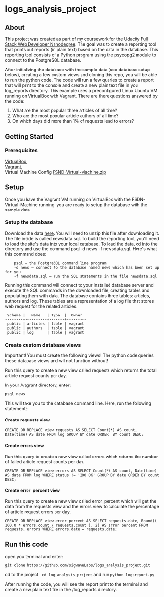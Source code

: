 # logs_analysis_project
## About
This project was created as part of my coursework for the Udacity [Full Stack Web Developer Nanodegree](https://www.udacity.com/course/full-stack-web-developer-nanodegree--nd004). The goal was to create a reporting tool that prints out reports (in plain text) based on the data in the database. This reporting tool consists of a Python program using the [psycopg2](http://initd.org/psycopg/docs/) module to connect to the PostgreSQL database. 

After initializing the database with the sample data (see database setup below), creating a few custom views and cloning this repo, you will be able to run the python code. The code will run a few queries to create a report that will print to the console and create a new plain text file in you log_reports directory. This example uses a preconfigured Linux Ubuntu VM running on VirtualBox with Vagrant.
There are there questions answered by the code:
1. What are the most popular three articles of all time?
2. Who are the most popular article authors of all time?
3. On which days did more than 1% of requests lead to errors? 

## Getting Started

### Prerequisites
[VirtualBox](https://www.virtualbox.org/wiki/Downloads),<br>
[Vagrant](https://www.vagrantup.com/downloads.html),<br>
Virtual Machine Config [FSND-Virtual-Machine.zip ](https://d17h27t6h515a5.cloudfront.net/topher/2017/August/59822701_fsnd-virtual-machine/fsnd-virtual-machine.zip)<br>

## Setup
Once you have the Vagrant VM running on VirtualBox with the FSDN-Virtual-Machine running, you are ready to setup the database with the sample data.

### Setup the database
Download the data [here](https://d17h27t6h515a5.cloudfront.net/topher/2016/August/57b5f748_newsdata/newsdata.zip). You will need to unzip this file after downloading it. The file inside is called newsdata.sql. 
To build the reporting tool, you'll need to load the site's data into your local database. 
To load the data, cd into the directory and use the command psql -d news -f newsdata.sql.
Here's what this command does:
```
    psql — the PostgreSQL command line program
    -d news — connect to the database named news which has been set up for you
    -f newsdata.sql — run the SQL statements in the file newsdata.sql
```
Running this command will connect to your installed database server and execute the SQL commands in the downloaded file, creating tables and populating them with data.
The database contains three tables: articles, authors and log. These tables are a representation of a log file that stores web request for the related articles.
```          List of relations
 Schema |   Name   | Type  |  Owner  
--------+----------+-------+---------
 public | articles | table | vagrant
 public | authors  | table | vagrant
 public | log      | table | vagrant
 ```

### Create custom database views
Important! You must create the following views! The python code queries these database views and wll not function without!


Run this query to create a new view called requests which returns the total article request counts per day.

In your /vagrant directory, enter:
```
psql news
```
This will take you to the database command line. Here, run the following statements:
#### Create requests view
```
CREATE OR REPLACE view requests AS SELECT Count(*) AS count, Date(time) AS date FROM log GROUP BY date ORDER  BY count DESC;
```
#### Create errors view
Run this query to create a new view called errors which returns the number of failed article request counts per day.
```
CREATE OR REPLACE view errors AS SELECT Count(*) AS count, Date(time) AS date FROM log WHERE status != '200 OK' GROUP BY date ORDER BY count DESC;
```
#### Create error_percent view
Run this query to create a new view called error_percent which will get the data from the requests view and the errors view to calculate the percentage of article request errors per day.
```
CREATE OR REPLACE view error_percent AS SELECT requests.date, Round(( 100.0 * errors.count / requests.count ), 2) AS error_percent FROM requests, errors WHERE errors.date = requests.date;
 ``` 
 ## Run this code
 open you terminal and enter:
 ```
 git clone https://github.com/sigwaveLabs/logs_analysis_project.git
 ```
 cd to the  project ``` cd log_analysis_project``` and run ```python logsreport.py``` 
 
 After running the code, you will see the report print to the terminal and create a new plain text file in the /log_reports directory.
